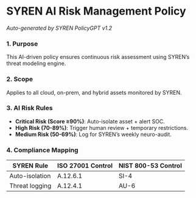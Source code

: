 # SYREN AI Risk Management Policy  
*Auto-generated by SYREN PolicyGPT v1.2*  

### **1. Purpose**  
This AI-driven policy ensures continuous risk assessment using SYREN’s threat modeling engine.  

### **2. Scope**  
Applies to all cloud, on-prem, and hybrid assets monitored by SYREN.  

### **3. AI Risk Rules**  
- **Critical Risk (Score ≥90%)**: Auto-isolate asset + alert SOC.  
- **High Risk (70-89%)**: Trigger human review + temporary restrictions.  
- **Medium Risk (50-69%)**: Log for SYREN’s weekly neuro-audit.  

### **4. Compliance Mapping**  
| SYREN Rule       | ISO 27001 Control | NIST 800-53 Control |  
|------------------|-------------------|---------------------|  
| Auto-isolation   | A.12.6.1          | SI-4                |  
| Threat logging   | A.12.4.1          | AU-6                |  
